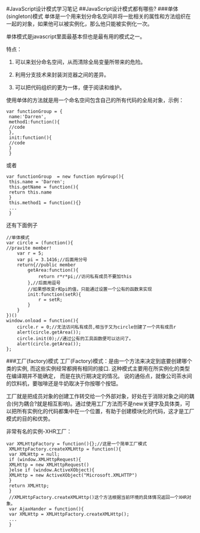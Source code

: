 #JavaScript设计模式学习笔记
##JavaScript设计模式都有哪些?
###单体(singleton)模式
单体是一个用来划分命名空间并将一批相关的属性和方法组织在一起的对象，如果他可以被实例化，那么他只能被实例化一次。

单体模式是javascript里面最基本但也是最有用的模式之一。

特点：

1. 可以来划分命名空间，从而清除全局变量所带来的危险。

2. 利用分支技术来封装浏览器之间的差异。

3. 可以把代码组织的更为一体，便于阅读和维护。

使用单体的方法就是用一个命名空间包含自己的所有代码的全局对象，示例：

    var functionGroup = {  
     name:'Darren',  
     method1:function(){  
     //code  
     },  
     init:function(){  
     //code  
     }  
     } 

或者

    var functionGroup  = new function myGroup(){  
     this.name = 'Darren';  
     this.getName = function(){  
     return this.name  
     }  
     this.method1 = function(){}  
     ...  
     } 

还有下面例子

    //单体模式
    var circle = (function(){
    //pravite member!
        var r = 5;
        var pi = 3.1416;//后面用分号
        return{//public member
            getArea:function(){
                return r*r*pi;//访问私有成员不要加this
            },//后面用逗号
            //如果想改变r和pi的值，只能通过设置一个公有的函数来实现
            init:function(setR){
                r = setR;
            }
        }
    })()
    window.onload = function(){
        circle.r = 0;//无法访问私有成员,相当于又为circle创建了一个共有成员r
        alert(circle.getArea());
        circle.init(0);//通过公有的工具函数便可以访问了。
        alert(circle.getArea());
    };

    
###工厂(factory)模式
工厂(Factory)模式：是由一个方法来决定到底要创建哪个类的实例, 而这些实例经常都拥有相同的接口. 这种模式主要用在所实例化的类型在编译期并不能确定， 而是在执行期决定的情况。 说的通俗点，就像公司茶水间的饮料机，要咖啡还是牛奶取决于你按哪个按钮。

工厂就是把成员对象的创建工作转交给一个外部对象，好处在于消除对象之间的耦合(何为耦合?就是相互影响)。通过使用工厂方法而不是new关键字及具体类，可以把所有实例化的代码都集中在一个位置，有助于创建模块化的代码，这才是工厂模式的目的和优势。

非常有名的实例-XHR工厂：

    var XMLHttpFactory = function(){};//这是一个简单工厂模式  
     XMLHttpFactory.createXMLHttp = function(){  
     var XMLHttp = null;  
     if (window.XMLHttpRequest){  
     XMLHttp = new XMLHttpRequest()  
     }else if (window.ActiveXObject){  
     XMLHttp = new ActiveXObject("Microsoft.XMLHTTP")  
     }  
     return XMLHttp;  
     }  
     //XMLHttpFactory.createXMLHttp()这个方法根据当前环境的具体情况返回一个XHR对象。  
     var AjaxHander = function(){  
     var XMLHttp = XMLHttpFactory.createXMLHttp();  
     ...  
     } 
     

